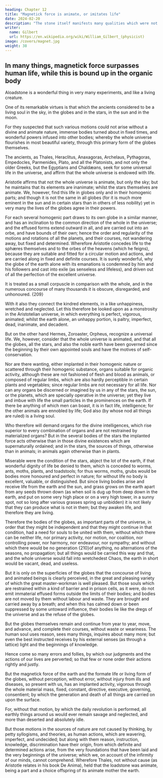 ```yaml
---
heading: Chapter 12
title: "Magnetick force is animate, or imitates life"
date: 2024-02-20
description: "The stone itself manifests many qualities which were not well investigated. "
writer:
  name: Gilbert
  url: https://en.wikipedia.org/wiki/William_Gilbert_(physicist)
image: /covers/magnet.jpg
weight: 38
---
```



## In many things, magnetick force surpasses human life, while this is bound up in the organic body

Aloadstone is a wonderful thing in very many experiments, and like a living creature. 

One of its remarkable virtues is that which the ancients considered to be a living soul in the sky, in the globes and in the stars, in the sun and in the moon. 

For they suspected that such various motions could not arise without a divine and animate nature, immense bodies turned about in fixed times, and wonderful powers infused into other bodies; whereby the whole universe flourishes in most beautiful variety, through this primary form of the globes themselves. 

The ancients, as Thales, Heraclitus, Anaxagoras, Archelaus, Pythagoras, Empedocles, Parmenides, Plato, and all the Platonists, and not only the older Greeks, but the Egyptians and Chaldæans, seek for some universal life in the universe, and affirm that the whole universe is endowed with life. 

Aristotle affirms that not the whole universe is animate, but only the sky; but he maintains that its elements are inanimate; whilst the stars themselves are animate. We, however, find this life in globes only and in their homogenic parts; and though it is not the same in all globes (for it is much more eminent in the sun and in certain stars than in others of less nobility) yet in very many the lives of the globes agree in their powers. 

For each several homogenic part draws to its own globe in a similar manner, and has an inclination to the common direction of the whole in the universe; and the effused forms extend outward in all, and are carried out into an orbe, and have bounds of their own; hence the order and regularity of the motions and rotations of all the planets, and their courses, not wandering away, but fixed and determined. Wherefore Aristotle concedes life to the sphæres themselves and to the orbes of the heavens (which he feigns), because they are suitable and fitted for a circular motion and actions, and are carried along in fixed and definite courses. It is surely wonderful, why the globe of the earth alone with its emanations is condemned by him and his followers and cast into exile (as senseless and lifeless), and driven out of all the perfection of the excellent universe.

It is treated as a small corpuscle in comparison with the whole, and in the numerous concourse of many thousands it is obscure, disregarded, and unhonoured. {209}

With it also they connect the kindred elements, in a like unhappiness, wretched and neglected. Let this therefore be looked upon as a monstrosity in the Aristotelian universe, in which everything is perfect, vigorous, animated; whilst the earth alone, an unhappy portion, is paltry, imperfect, dead, inanimate, and decadent. 

But on the other hand Hermes, Zoroaster, Orpheus, recognize a universal life. We, however, consider that the whole universe is animated, and that all the globes, all the stars, and also the noble earth have been governed since the beginning by their own appointed souls and have the motives of self-conservation.

Nor are there wanting, either implanted in their homogenic nature or scattered through their homogenic substance, organs suitable for organic activity, although these are not fashioned of flesh and blood as animals, or composed of regular limbs, which are also hardly perceptible in certain plants and vegetables; since regular limbs are not necessary for all life. Nor can any organs be discerned or imagined by us in any of the stars, the sun, or the planets, which are specially operative in the universe; yet they live and imbue with life the small particles in the prominences on the earth. If there be anything of which men can boast, it is in fact life, intelligence; for the other animals are ennobled by life; God also (by whose nod all things are ruled) is a living soul. 

Who therefore will demand organs for the divine intelligences, which rise superior to every combination of organs and are not restrained by materialized organs? But in the several bodies of the stars the implanted force acts otherwise than in those divine existences which are supernaturally ordained; and in the stars, the sources of things, otherwise than in animals; in animals again otherwise than in plants. 

Miserable were the condition of the stars, abject the lot of the earth, if that wonderful dignity of life be denied to them, which is conceded to worms, ants, moths, plants, and toadstools; for thus worms, moths, grubs would be bodies more honoured and perfect in nature; for without life no body is excellent, valuable, or distinguished. But since living bodies arise and receive life from the earth and the sun, and grass grows on the earth apart from any seeds thrown down (as when soil is dug up from deep down in the earth, and put on some very high place or on a very high tower, in a sunny spot, not so long after various grasses spring up unbidden) it is not likely that they can produce what is not in them; but they awaken life, and therefore they are living. 

Therefore the bodies of the globes, as important parts of the universe, in order that they might be independent and that they might continue in that condition, had a need for souls to be united with them, without which there can be neither life, nor primary activity, nor motion, nor coalition, nor controlling power, nor harmony, nor endeavour, nor sympathy; and without which there would be no generation {210}of anything, no alternations of the seasons, no propagation; but all things would be carried this way and that, and the whole universe would fall into wretchedest Chaos, the earth in short would be vacant, dead, and useless. 

But it is only on the superficies of the globes that the concourse of living and animated beings is clearly perceived, in the great and pleasing variety of which the great master-workman is well pleased. But those souls which are restrained within a kind of barrier and in prison cells, as it were, do not emit immaterial effused forms outside the limits of their bodies; and bodies are not moved by them without labour and waste. They are brought and carried away by a breath; and when this has calmed down or been suppressed by some untoward influence, their bodies lie like the dregs of the universe and as the refuse of the globes. 

But the globes themselves remain and continue from year to year, move, and advance, and complete their courses, without waste or weariness. The human soul uses reason, sees many things, inquires about many more; but even the best instructed receives by his external senses (as through a lattice) light and the beginnings of knowledge. 

Hence come so many errors and follies, by which our judgments and the actions of our lives are perverted; so that few or none order their actions rightly and justly. 

But the magnetick force of the earth and the formate life or living form of the globes, without perception, without error, without injury from ills and diseases, so present with us, has an implanted activity, vigorous through the whole material mass, fixed, constant, directive, executive, governing, consentient; by which the generation and death of all things are carried on upon the surface.

For, without that motion, by which the daily revolution is performed, all earthly things around us would ever remain savage and neglected, and more than deserted and absolutely idle. 

But those motions in the sources of nature are not caused by thinking, by petty syllogisms, and theories, as human actions, which are wavering, imperfect, and undecided; but along with them reason, instruction, knowledge, discrimination have their origin, from which definite and determined actions arise, from the very foundations that have been laid and the very beginnings of the universe; which we, on account of the infirmity of our minds, cannot comprehend. Wherefore Thales, not without cause (as Aristotle relates in his book De Anima), held that the loadstone was animate, being a part and a choice offspring of its animate mother the earth.
